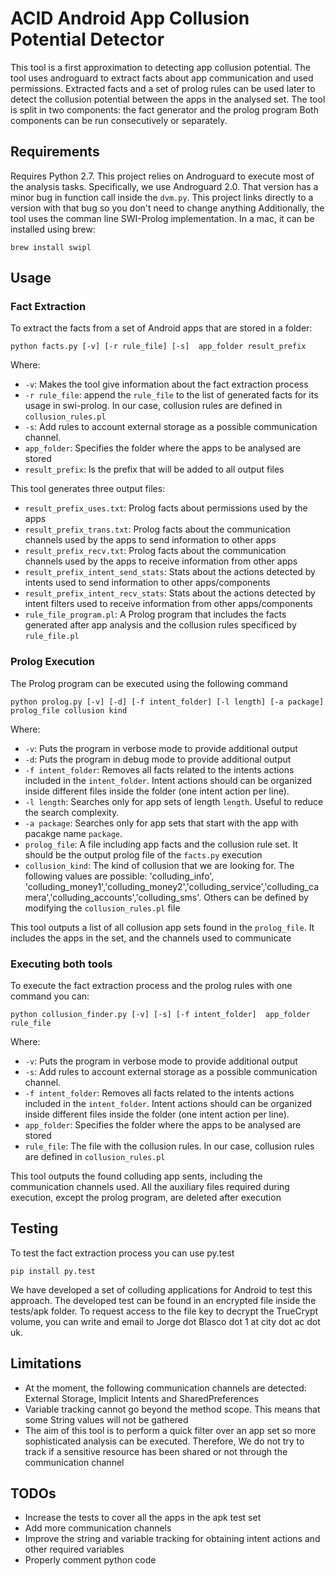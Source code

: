 # ACID Android App Collusion Potential Detector

This tool is a first approximation to detecting app collusion potential. The tool uses androguard to extract facts about
app communication and used permissions. Extracted facts and a set of prolog rules can be used later to detect the collusion
potential between the apps in the analysed set. The tool is split in two components: the fact generator and the prolog program
Both components can be run consecutively or separately.

## Requirements

Requires Python 2.7. This project relies on Androguard to execute most of the analysis tasks. Specifically, we use Androguard 2.0. That version has a minor bug in 
function call inside the `dvm.py`. This project links directly to a version with that bug so you don't need to change anything
Additionally, the tool uses the comman line SWI-Prolog implementation. In a mac, it can be installed using brew: 
```
brew install swipl
```
## Usage

### Fact Extraction
To extract the facts from a set of Android apps that are stored in a folder:

```
python facts.py [-v] [-r rule_file] [-s]  app_folder result_prefix
```

Where:
- `-v`: Makes the tool give information about the fact extraction process
- `-r rule_file`: append the `rule_file` to the list of generated facts for its usage in swi-prolog. In our case, collusion rules are defined in `collusion_rules.pl`
- `-s`: Add rules to account external storage as a possible communication channel.  
- `app_folder`: Specifies the folder where the apps to be analysed are stored
- `result_prefix`: Is the prefix that will be added to all output files

This tool generates three output files:
- `result_prefix_uses.txt`: Prolog facts about permissions used by the apps
- `result_prefix_trans.txt`: Prolog facts about the communication channels used by the apps to send information to other apps
- `result_prefix_recv.txt`: Prolog facts about the communication channels used by the apps to receive information from other apps
- `result_prefix_intent_send_stats`: Stats about the actions detected by intents used to send information to other apps/components
- `result_prefix_intent_recv_stats`: Stats about the actions detected by intent filters used to receive information from other apps/components
- `rule_file_program.pl`: A Prolog program that includes the facts generated after app analysis and the collusion rules specificed by `rule_file.pl`


### Prolog Execution
The Prolog program can be executed using the following command
```
python prolog.py [-v] [-d] [-f intent_folder] [-l length] [-a package] prolog_file collusion kind
```

Where:
- `-v`: Puts the program in verbose mode to provide additional output
- `-d`: Puts the program in debug mode to provide additional output
- `-f intent_folder`: Removes all facts related to the intents actions included in the `intent_folder`. Intent actions should can be organized inside different files inside the folder (one intent action per line).
- `-l length`: Searches only for app sets of length `length`. Useful to reduce the search complexity.
- `-a package`: Searches only for app sets that start with the app with pacakge name `package`.
- `prolog_file`: A file including app facts and the collusion rule set. It should be the output prolog file of the `facts.py` execution
- `collusion_kind`: The kind of collusion that we are looking for. The following values are possible: 'colluding_info', 'colluding_money1','colluding_money2','colluding_service','colluding_camera','colluding_accounts','colluding_sms'. Others can be defined by modifying the `collusion_rules.pl` file

This tool outputs a list of all collusion app sets found in the `prolog_file`. It includes the apps in the set, and the channels used to communicate
 
### Executing both tools 

To execute the fact extraction process and the prolog rules with one command you can:
```
python collusion_finder.py [-v] [-s] [-f intent_folder]  app_folder rule_file
```

Where:
- `-v`: Puts the program in verbose mode to provide additional output
- `-s`: Add rules to account external storage as a possible communication channel.
- `-f intent_folder`: Removes all facts related to the intents actions included in the `intent_folder`. Intent actions should can be organized inside different files inside the folder (one intent action per line).
- `app_folder`: Specifies the folder where the apps to be analysed are stored
- `rule_file`: The file with the collusion rules. In our case, collusion rules are defined in `collusion_rules.pl`


This tool outputs the found colluding app sents, including the communication channels used. All the auxiliary files required during execution, except the prolog program, are deleted after execution


## Testing

To test the fact extraction process you can use py.test
```
pip install py.test
```

We have developed a set of colluding applications for Android to test this approach. The developed test can be found in an encrypted file inside the tests/apk folder. To request access to the file key to decrypt the TrueCrypt volume, you can write and email to
Jorge dot Blasco dot 1 at city dot ac dot uk.

## Limitations

- At the moment, the following communication channels are detected: External Storage, Implicit Intents and SharedPreferences
- Variable tracking cannot go beyond the method scope. This means that some String values will not be gathered
- The aim of this tool is to perform a quick filter over an app set so more sophisticated analysis can be executed. Therefore, We do not try to track if a sensitive resource has been shared or not through the communication channel


## TODOs
- Increase the tests to cover all the apps in the apk test set
- Add more communication channels
- Improve the string and variable tracking for obtaining intent actions and other required variables
- Properly comment python code
